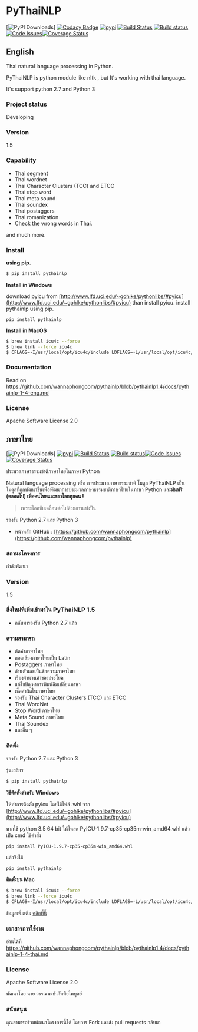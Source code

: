# PyThaiNLP
[![PyPI Downloads](https://img.shields.io/pypi/dm/pythainlp.png)]
[![Codacy Badge](https://api.codacy.com/project/badge/Grade/50fa9d87f4fb4a95aac62b398aa374fa)](https://www.codacy.com/app/wannaphongcom/pythainlp?utm_source=github.com&utm_medium=referral&utm_content=wannaphongcom/pythainlp&utm_campaign=badger)
[![pypi](https://img.shields.io/pypi/v/pythainlp.svg)](https://pypi.python.org/pypi/pythainlp)
[![Build Status](https://travis-ci.org/wannaphongcom/pythainlp.svg?branch=develop)](https://travis-ci.org/wannaphongcom/pythainlp)
[![Build status](https://ci.appveyor.com/api/projects/status/uxerymgggp1uch0p?svg=true)](https://ci.appveyor.com/project/wannaphongcom/pythainlp)[![Code Issues](https://www.quantifiedcode.com/api/v1/project/7f699ed4cad24be18d0d24ebd60d7543/badge.svg)](https://www.quantifiedcode.com/app/project/7f699ed4cad24be18d0d24ebd60d7543)[![Coverage Status](https://coveralls.io/repos/github/wannaphongcom/pythainlp/badge.svg?branch=pythainlp1.4)](https://coveralls.io/github/wannaphongcom/pythainlp?branch=pythainlp1.4)

## English

Thai natural language processing in Python.

PyThaiNLP is python module like nltk , but It's working with thai language.

It's support python 2.7 and Python 3

### Project status

Developing

### Version

1.5

### Capability

- Thai segment
- Thai wordnet
- Thai Character Clusters (TCC) and ETCC
- Thai stop word
- Thai meta sound
- Thai soundex
- Thai postaggers
- Thai romanization
- Check the wrong words in Thai.

and much more.

### Install

**using pip.**

```sh
$ pip install pythainlp
```

**Install in  Windows**

download pyicu from [http://www.lfd.uci.edu/~gohlke/pythonlibs/#pyicu](http://www.lfd.uci.edu/~gohlke/pythonlibs/#pyicu) than install pyicu. install pythainlp using pip.

```
pip install pythainlp
```

**Install in MacOS**

```sh
$ brew install icu4c --force
$ brew link --force icu4c
$ CFLAGS=-I/usr/local/opt/icu4c/include LDFLAGS=-L/usr/local/opt/icu4c/lib pip install pythainlp
```

### Documentation

Read on https://github.com/wannaphongcom/pythainlp/blob/pythainlp1.4/docs/pythainlp-1-4-eng.md

### License

Apache Software License 2.0

## ภาษาไทย

[![PyPI Downloads](https://img.shields.io/pypi/dm/pythainlp.png)]
[![pypi](https://img.shields.io/pypi/v/pythainlp.svg)](https://pypi.python.org/pypi/pythainlp)
[![Build Status](https://travis-ci.org/wannaphongcom/pythainlp.svg?branch=develop)](https://travis-ci.org/wannaphongcom/pythainlp)
[![Build status](https://ci.appveyor.com/api/projects/status/uxerymgggp1uch0p?svg=true)](https://ci.appveyor.com/project/wannaphongcom/pythainlp)[![Code Issues](https://www.quantifiedcode.com/api/v1/project/7f699ed4cad24be18d0d24ebd60d7543/badge.svg)](https://www.quantifiedcode.com/app/project/7f699ed4cad24be18d0d24ebd60d7543)[![Coverage Status](https://coveralls.io/repos/github/wannaphongcom/pythainlp/badge.svg?branch=pythainlp1.4)](https://coveralls.io/github/wannaphongcom/pythainlp?branch=pythainlp1.4)

ประมวลภาษาธรรมชาติภาษาไทยในภาษา Python

Natural language processing หรือ การประมวลภาษาธรรมชาติ  โมดูล PyThaiNLP เป็นโมดูลที่ถูกพัฒนาขึ้นเพื่อพัฒนาการประมวลภาษาธรรมชาติภาษาไทยในภาษา Python และ**มันฟรี (ตลอดไป) เพื่อคนไทยและชาวโลกทุกคน !**

> เพราะโลกขับเคลื่อนต่อไปด้วยการแบ่งปัน

รองรับ Python 2.7 และ Python 3

  - หน้าหลัก GitHub :  [https://github.com/wannaphongcom/pythainlp](https://github.com/wannaphongcom/pythainlp)

### สถานะโครงการ

กำลังพัฒนา 

### Version
1.5

### สิ่งใหม่ที่เพิ่มเข้ามาใน PyThaiNLP 1.5

- กลับมารองรับ  Python 2.7 แล้ว

### ความสามารถ
  - ตัดคำภาษาไทย
  - ถอดเสียงภาษาไทยเป็น Latin
  - Postaggers ภาษาไทย
  - อ่านตัวเลขเป็นข้อความภาษาไทย
  - เรียงจำนวนคำของประโยค
  - แก้ไขปัญหาการพิมพ์ลืมเปลี่ยนภาษา
  - เช็คคำผิดในภาษาไทย
  - รองรับ  Thai Character Clusters (TCC) และ ETCC
  - Thai WordNet
  - Stop Word ภาษาไทย
  - Meta Sound ภาษาไทย
  - Thai Soundex
  - และอื่น ๆ 

### ติดตั้ง

รองรับ Python 2.7 และ Python 3

รุ่นเสถียร

```sh
$ pip install pythainlp
```

**วิธีติดตั้งสำหรับ Windows**

ให้ทำการติดตั้ง pyicu โดยใช้ไฟล์ .whl จาก [http://www.lfd.uci.edu/~gohlke/pythonlibs/#pyicu](http://www.lfd.uci.edu/~gohlke/pythonlibs/#pyicu) 

หากใช้ python 3.5 64 bit ให้โหลด PyICU‑1.9.7‑cp35‑cp35m‑win_amd64.whl แล้วเปิด cmd ใช้คำสั่ง

```
pip install PyICU‑1.9.7‑cp35‑cp35m‑win_amd64.whl
```

แล้วจึงใช้ 

```
pip install pythainlp
```

**ติดตั้งบน Mac**

```sh
$ brew install icu4c --force
$ brew link --force icu4c
$ CFLAGS=-I/usr/local/opt/icu4c/include LDFLAGS=-L/usr/local/opt/icu4c/lib pip install pythainlp
```

ข้อมูลเพิ่มเติม [คลิกที่นี้](https://medium.com/data-science-cafe/install-polyglot-on-mac-3c90445abc1f#.rdfrorxjx)


### เอกสารการใช้งาน

อ่านได้ที่ https://github.com/wannaphongcom/pythainlp/blob/pythainlp1.4/docs/pythainlp-1-4-thai.md

### License

Apache Software License 2.0


พัฒนาโดย นาย วรรณพงษ์  ภัททิยไพบูลย์

### สนับสนุน

คุณสามารถร่วมพัฒนาโครงการนี้ได้ โดยการ Fork และส่ง pull requests กลับมา
